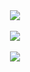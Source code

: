 <div align="center">
<div style="display: fixed; align-items: flex-start;"><img src="https://github-readme-stats.vercel.app/api?username=whonion&amp;show_icons=true&amp;theme=lightowl" align="top" /> <br /><br /><img src="https://github-readme-streak-stats.herokuapp.com?user=whonion&amp;theme=lightowl&amp;date_format=M%20j%5B%2C%20Y%5D" align="top" /> <br /><br /><img src="https://github-readme-stats.vercel.app/api/top-langs/?username=whonion&amp;layout=compact&amp;theme=lightowl" align="down" /></div>
